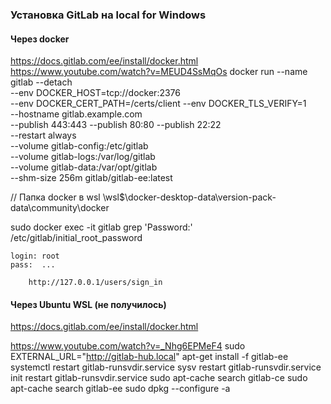 ### Установка GitLab на local for Windows
#### Через docker
https://docs.gitlab.com/ee/install/docker.html
https://www.youtube.com/watch?v=MEUD4SsMqOs
docker run --name gitlab --detach \
  --env DOCKER_HOST=tcp://docker:2376 \
  --env DOCKER_CERT_PATH=/certs/client --env DOCKER_TLS_VERIFY=1 \
  --hostname gitlab.example.com \
  --publish 443:443 --publish 80:80 --publish 22:22 \
  --restart always \
  --volume gitlab-config:/etc/gitlab \
  --volume gitlab-logs:/var/log/gitlab \
  --volume gitlab-data:/var/opt/gitlab \
  --shm-size 256m gitlab/gitlab-ee:latest

// Папка docker в wsl
\\wsl$\docker-desktop-data\version-pack-data\community\docker

sudo docker exec -it gitlab grep 'Password:' /etc/gitlab/initial_root_password

	login: root
	pass:  ...

		http://127.0.0.1/users/sign_in

#### Через Ubuntu WSL (не получилось)
https://docs.gitlab.com/ee/install/docker.html

https://www.youtube.com/watch?v=_Nhg6EPMeF4
	sudo EXTERNAL_URL="http://gitlab-hub.local" apt-get install -f gitlab-ee
			systemctl restart gitlab-runsvdir.service
			sysv restart gitlab-runsvdir.service
			init restart gitlab-runsvdir.service
		sudo apt-cache search gitlab-ce
		sudo apt-cache search gitlab-ee
		sudo dpkg --configure -a


